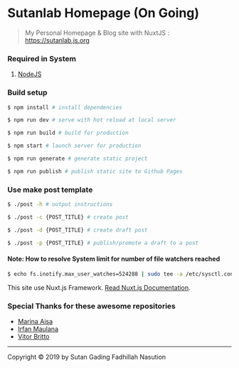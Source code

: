 # Sutanlab Homepage (On Going)

> My Personal Homepage & Blog site with NuxtJS : https://sutanlab.js.org

### Required in System
1. [NodeJS](https://nodejs.org/en/download/) 

### Build setup
``` bash
$ npm install # install dependencies

$ npm run dev # serve with hot reload at local server

$ npm run build # build for production

$ npm start # launch server for production

$ npm run generate # generate static project

$ npm run publish # publish static site to Github Pages
```

### Use make post template
``` bash
$ ./post -h # output instructions

$ ./post -c {POST_TITLE} # create post

$ ./post -d {POST_TITLE} # create draft post

$ ./post -p {POST_TITLE} # publish/promote a draft to a post
```

#### Note: How to resolve System limit for number of file watchers reached
```bash
$ echo fs.inotify.max_user_watches=524288 | sudo tee -a /etc/sysctl.conf && sudo sysctl -p
```

This site use Nuxt.js Framework. [Read Nuxt.js Documentation](https://nuxtjs.org).

### Special Thanks for these awesome repositories
- [Marina Aisa](https://github.com/marinaaisa/marinaaisa-website-2018)
- [Irfan Maulana](https://github.com/mazipan/blog-2.0)
- [Vitor Britto](https://github.com/vitorbritto/forcefiles/blob/master/scripts/initpost.sh)

* * *

Copyright © 2019 by Sutan Gading Fadhillah Nasution
